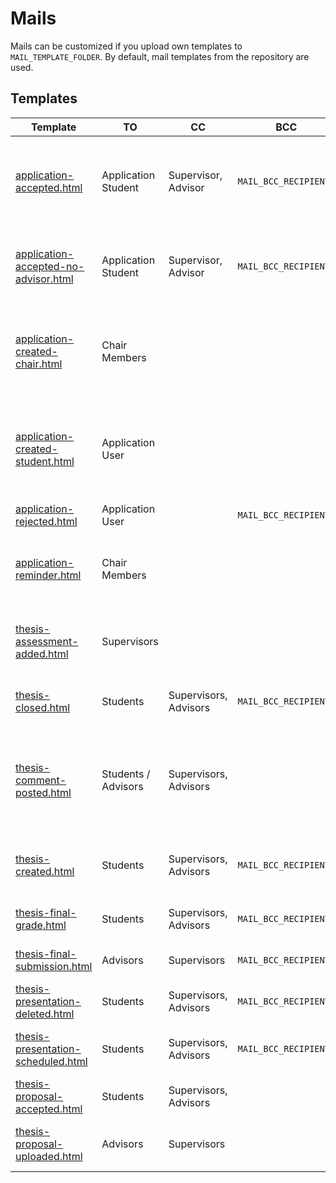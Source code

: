 # Mails

Mails can be customized if you upload own templates to `MAIL_TEMPLATE_FOLDER`.
By default, mail templates from the repository are used.

## Templates

| Template                                                                                              | TO                  | CC                    | BCC                   | Description                                                                  |
|-------------------------------------------------------------------------------------------------------|---------------------|-----------------------|-----------------------|------------------------------------------------------------------------------|
| [application-accepted.html](../server/mail-templates/application-accepted.html)                       | Application Student | Supervisor, Advisor   | `MAIL_BCC_RECIPIENTS` | Application was accepted with different advisor and supervisor               |
| [application-accepted-no-advisor.html](../server/mail-templates/application-accepted-no-advisor.html) | Application Student | Supervisor, Advisor   | `MAIL_BCC_RECIPIENTS` | Application was accepted with same advisor and supervisor                    |
| [application-created-chair.html](../server/mail-templates/application-created-chair.html)             | Chair Members       |                       |                       | All supervisors and advisors get a summary about a new application           |
| [application-created-student.html](../server/mail-templates/application-created-student.html)         | Application User    |                       |                       | Confirmation email to the applying student when application was submitted    |
| [application-rejected.html](../server/mail-templates/application-rejected.html)                       | Application User    |                       | `MAIL_BCC_RECIPIENTS` | Application was rejected                                                     |
| [application-reminder.html](../server/mail-templates/application-reminder.html)                       | Chair Members       |                       |                       | Weekly email if there are more than 10 unreviewed applications               |
| [thesis-assessment-added.html](../server/mail-templates/thesis-assessment-added.html)                 | Supervisors         |                       |                       | Assessment was added to a submitted thesis                                   |
| [thesis-closed.html](../server/mail-templates/thesis-closed.html)                                     | Students            | Supervisors, Advisors | `MAIL_BCC_RECIPIENTS` | Thesis was closed before completion                                          |
| [thesis-comment-posted.html](../server/mail-templates/thesis-comment-posted.html)                     | Students / Advisors | Supervisors, Advisors |                       | New comment on a thesis. TO depends whether its a student or advisor comment |
| [thesis-created.html](../server/mail-templates/thesis-created.html)                                   | Students            | Supervisors, Advisors | `MAIL_BCC_RECIPIENTS` | New thesis was created and assigned to a student                             |
| [thesis-final-grade.html](../server/mail-templates/thesis-final-grade.html)                           | Students            | Supervisors, Advisors | `MAIL_BCC_RECIPIENTS` | Final grade was added to a thesis                                            |
| [thesis-final-submission.html](../server/mail-templates/thesis-final-submission.html)                 | Advisors            | Supervisors           | `MAIL_BCC_RECIPIENTS` | Student submitted final thesis                                               |
| [thesis-presentation-deleted.html](../server/mail-templates/thesis-presentation-deleted.html)         | Students            | Supervisors, Advisors | `MAIL_BCC_RECIPIENTS` | Scheduled presentation was deleted                                           |
| [thesis-presentation-scheduled.html](../server/mail-templates/thesis-presentation-scheduled.html)     | Students            | Supervisors, Advisors | `MAIL_BCC_RECIPIENTS` | New presentation was scheduled                                               |
| [thesis-proposal-accepted.html](../server/mail-templates/thesis-proposal-accepted.html)               | Students            | Supervisors, Advisors |                       | Proposal was accepted                                                        |
| [thesis-proposal-uploaded.html](../server/mail-templates/thesis-proposal-uploaded.html)               | Advisors            | Supervisors           |                       | Student uploaded new proposal                                                |